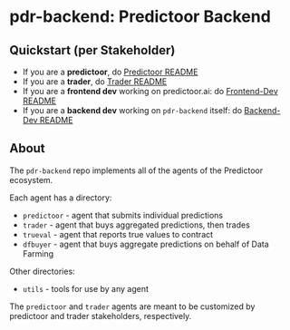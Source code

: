 <!--
Copyright 2023 Ocean Protocol Foundation
SPDX-License-Identifier: Apache-2.0
-->

# pdr-backend: Predictoor Backend

## Quickstart (per Stakeholder)

- If you are a **predictoor**, do [Predictoor README](READMEs/predictoor.md)
- If you are a **trader**, do [Trader README](READMEs/trader.md)
- If you are a **frontend dev** working on predictoor.ai: do [Frontend-Dev README](READMEs/frontend-dev.md)
- If you are a **backend dev** working on `pdr-backend` itself: do [Backend-Dev README](READMEs/backend-dev.md)

## About

The `pdr-backend` repo implements all of the agents of the Predictoor ecosystem.

Each agent has a directory:
- `predictoor` - agent that submits individual predictions
- `trader` - agent that buys aggregated predictions, then trades
- `trueval` - agent that reports true values to contract
- `dfbuyer` - agent that buys aggregate predictions on behalf of Data Farming

Other directories:
- `utils` - tools for use by any agent

The `predictoor` and `trader` agents are meant to be customized by predictoor and trader stakeholders, respectively.

